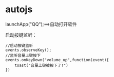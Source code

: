 # autojs

launchApp("QQ");==>自动打开软件

启动按键监听：

```
//启动按键监听
events.observeKey();
//监听音量上键按下
events.onKeyDown("volume_up",function(event){
    toast("音量上键被按下了!")
})
```

